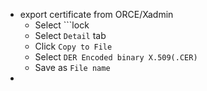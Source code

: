 - export certificate from ORCE/Xadmin
  - Select ```lock 
  - Select ```Detail``` tab 
  - Click ```Copy to File``` 
  - Select ```DER Encoded binary X.509(.CER)```
  - Save as ```File name```
- 
